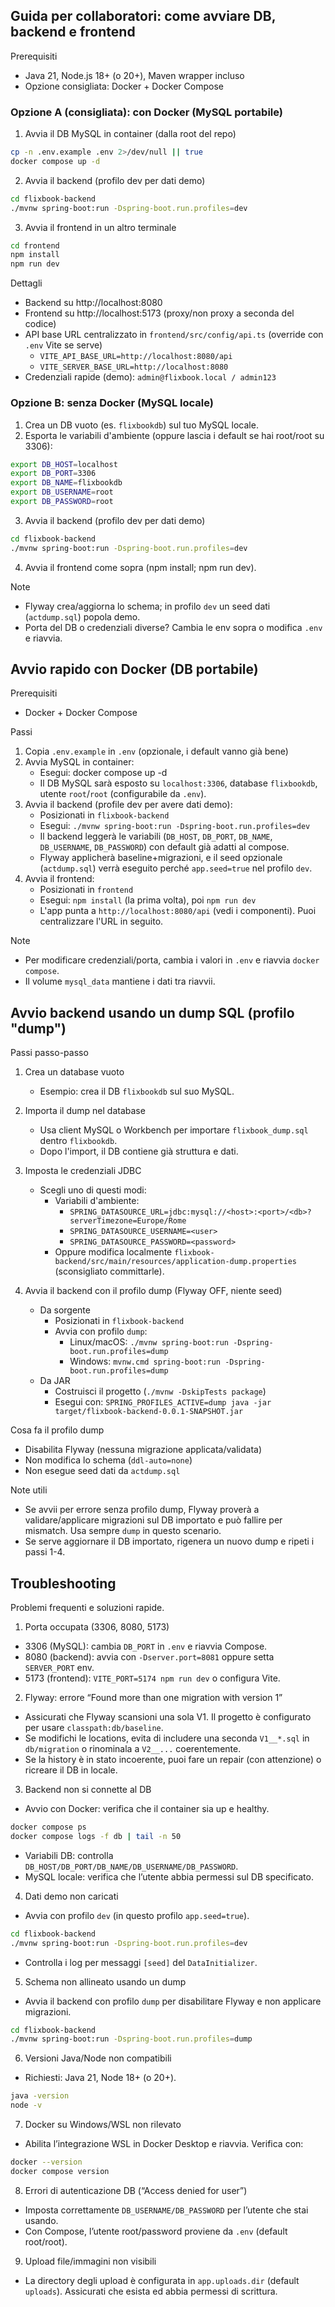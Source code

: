 ## Guida per collaboratori: come avviare DB, backend e frontend

Prerequisiti
- Java 21, Node.js 18+ (o 20+), Maven wrapper incluso
- Opzione consigliata: Docker + Docker Compose

### Opzione A (consigliata): con Docker (MySQL portabile)

1) Avvia il DB MySQL in container (dalla root del repo)

```bash
cp -n .env.example .env 2>/dev/null || true
docker compose up -d
```

2) Avvia il backend (profilo dev per dati demo)

```bash
cd flixbook-backend
./mvnw spring-boot:run -Dspring-boot.run.profiles=dev
```

3) Avvia il frontend in un altro terminale

```bash
cd frontend
npm install
npm run dev
```

Dettagli
- Backend su http://localhost:8080
- Frontend su http://localhost:5173 (proxy/non proxy a seconda del codice)
- API base URL centralizzato in `frontend/src/config/api.ts` (override con `.env` Vite se serve)
	- `VITE_API_BASE_URL=http://localhost:8080/api`
	- `VITE_SERVER_BASE_URL=http://localhost:8080`
- Credenziali rapide (demo): `admin@flixbook.local / admin123`

### Opzione B: senza Docker (MySQL locale)

1) Crea un DB vuoto (es. `flixbookdb`) sul tuo MySQL locale.
2) Esporta le variabili d'ambiente (oppure lascia i default se hai root/root su 3306):

```bash
export DB_HOST=localhost
export DB_PORT=3306
export DB_NAME=flixbookdb
export DB_USERNAME=root
export DB_PASSWORD=root
```

3) Avvia il backend (profilo dev per dati demo)

```bash
cd flixbook-backend
./mvnw spring-boot:run -Dspring-boot.run.profiles=dev
```

4) Avvia il frontend come sopra (npm install; npm run dev).

Note
- Flyway crea/aggiorna lo schema; in profilo `dev` un seed dati (`actdump.sql`) popola demo.
- Porta del DB o credenziali diverse? Cambia le env sopra o modifica `.env` e riavvia.

## Avvio rapido con Docker (DB portabile)

Prerequisiti
- Docker + Docker Compose

Passi
1) Copia `.env.example` in `.env` (opzionale, i default vanno già bene)
2) Avvia MySQL in container:
	- Esegui: docker compose up -d
	- Il DB MySQL sarà esposto su `localhost:3306`, database `flixbookdb`, utente `root`/`root` (configurabile da `.env`).
3) Avvia il backend (profile dev per avere dati demo):
	- Posizionati in `flixbook-backend`
	- Esegui: `./mvnw spring-boot:run -Dspring-boot.run.profiles=dev`
	- Il backend leggerà le variabili (`DB_HOST`, `DB_PORT`, `DB_NAME`, `DB_USERNAME`, `DB_PASSWORD`) con default già adatti al compose.
	- Flyway applicherà baseline+migrazioni, e il seed opzionale (`actdump.sql`) verrà eseguito perché `app.seed=true` nel profilo `dev`.
4) Avvia il frontend:
	- Posizionati in `frontend`
	- Esegui: `npm install` (la prima volta), poi `npm run dev`
	- L'app punta a `http://localhost:8080/api` (vedi i componenti). Puoi centralizzare l'URL in seguito.

Note
- Per modificare credenziali/porta, cambia i valori in `.env` e riavvia `docker compose`.
- Il volume `mysql_data` mantiene i dati tra riavvii.

## Avvio backend usando un dump SQL (profilo "dump")

Passi passo-passo
1) Crea un database vuoto
	 - Esempio: crea il DB `flixbookdb` sul suo MySQL.

2) Importa il dump nel database
	 - Usa client MySQL o Workbench per importare `flixbook_dump.sql` dentro `flixbookdb`.
	 - Dopo l'import, il DB contiene già struttura e dati.

3) Imposta le credenziali JDBC
	 - Scegli uno di questi modi:
		 - Variabili d'ambiente:
			 - `SPRING_DATASOURCE_URL=jdbc:mysql://<host>:<port>/<db>?serverTimezone=Europe/Rome`
			 - `SPRING_DATASOURCE_USERNAME=<user>`
			 - `SPRING_DATASOURCE_PASSWORD=<password>`
		 - Oppure modifica localmente `flixbook-backend/src/main/resources/application-dump.properties` (sconsigliato committarle).

4) Avvia il backend con il profilo dump (Flyway OFF, niente seed)
	 - Da sorgente
		 - Posizionati in `flixbook-backend`
		 - Avvia con profilo `dump`:
			 - Linux/macOS: `./mvnw spring-boot:run -Dspring-boot.run.profiles=dump`
			 - Windows: `mvnw.cmd spring-boot:run -Dspring-boot.run.profiles=dump`
	 - Da JAR
		 - Costruisci il progetto (`./mvnw -DskipTests package`)
		 - Esegui con: `SPRING_PROFILES_ACTIVE=dump java -jar target/flixbook-backend-0.0.1-SNAPSHOT.jar`

Cosa fa il profilo dump
- Disabilita Flyway (nessuna migrazione applicata/validata)
- Non modifica lo schema (`ddl-auto=none`)
- Non esegue seed dati da `actdump.sql`

Note utili
- Se avvii per errore senza profilo dump, Flyway proverà a validare/applicare migrazioni sul DB importato e può fallire per mismatch. Usa sempre `dump` in questo scenario.
- Se serve aggiornare il DB importato, rigenera un nuovo dump e ripeti i passi 1-4.



## Troubleshooting

Problemi frequenti e soluzioni rapide.

1) Porta occupata (3306, 8080, 5173)
- 3306 (MySQL): cambia `DB_PORT` in `.env` e riavvia Compose.
- 8080 (backend): avvia con `-Dserver.port=8081` oppure setta `SERVER_PORT` env.
- 5173 (frontend): `VITE_PORT=5174 npm run dev` o configura Vite.

2) Flyway: errore “Found more than one migration with version 1”
- Assicurati che Flyway scansioni una sola V1. Il progetto è configurato per usare `classpath:db/baseline`.
- Se modifichi le locations, evita di includere una seconda `V1__*.sql` in `db/migration` o rinominala a `V2__...` coerentemente.
- Se la history è in stato incoerente, puoi fare un repair (con attenzione) o ricreare il DB in locale.

3) Backend non si connette al DB
- Avvio con Docker: verifica che il container sia up e healthy.
```bash
docker compose ps
docker compose logs -f db | tail -n 50
```
- Variabili DB: controlla `DB_HOST/DB_PORT/DB_NAME/DB_USERNAME/DB_PASSWORD`.
- MySQL locale: verifica che l’utente abbia permessi sul DB specificato.

4) Dati demo non caricati
- Avvia con profilo `dev` (in questo profilo `app.seed=true`).
```bash
cd flixbook-backend
./mvnw spring-boot:run -Dspring-boot.run.profiles=dev
```
- Controlla i log per messaggi `[seed]` del `DataInitializer`.

5) Schema non allineato usando un dump
- Avvia il backend con profilo `dump` per disabilitare Flyway e non applicare migrazioni.
```bash
cd flixbook-backend
./mvnw spring-boot:run -Dspring-boot.run.profiles=dump
```

6) Versioni Java/Node non compatibili
- Richiesti: Java 21, Node 18+ (o 20+).
```bash
java -version
node -v
```

7) Docker su Windows/WSL non rilevato
- Abilita l’integrazione WSL in Docker Desktop e riavvia. Verifica con:
```bash
docker --version
docker compose version
```

8) Errori di autenticazione DB (“Access denied for user”)
- Imposta correttamente `DB_USERNAME/DB_PASSWORD` per l’utente che stai usando.
- Con Compose, l’utente root/password proviene da `.env` (default root/root).

9) Upload file/immagini non visibili
- La directory degli upload è configurata in `app.uploads.dir` (default `uploads`). Assicurati che esista ed abbia permessi di scrittura.

